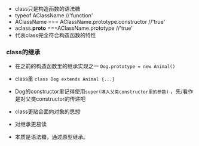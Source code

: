 - class只是构造函数的语法糖
- typeof AClassName //'function'
- AClassName === AClassName.prototype.constructor //'true'
- aclass.__proto__ ===AClassName.prototype //'true'
- 代表class完全符合构造函数的特性
### class的继承
- 在之前的构造函数里的继承实现之一 `Dog.prototype = new Animal()`
- class里 `class Dog extends Animal {...} `
- Dog的constructor里记得使用`super(填入父类constructor里的参数)` ，先/看作是对父类constructor的传递吧


- class更贴合面向对象的思想
- 对继承更易读
- 本质是语法糖，通过原型继承。
